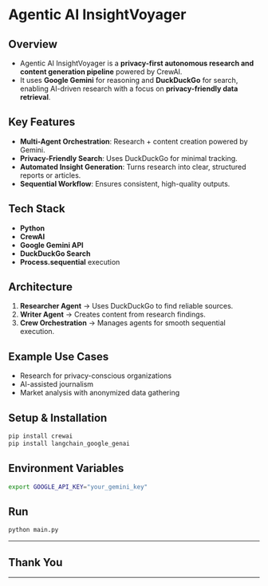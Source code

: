 # Agentic AI InsightVoyager

## Overview
* Agentic AI InsightVoyager is a **privacy-first autonomous research and content generation pipeline** powered by CrewAI.  
* It uses **Google Gemini** for reasoning and **DuckDuckGo** for search, enabling AI-driven research with a focus on **privacy-friendly data retrieval**.

## Key Features
- **Multi-Agent Orchestration**: Research + content creation powered by Gemini.
- **Privacy-Friendly Search**: Uses DuckDuckGo for minimal tracking.
- **Automated Insight Generation**: Turns research into clear, structured reports or articles.
- **Sequential Workflow**: Ensures consistent, high-quality outputs.

## Tech Stack
- **Python**
- **CrewAI**
- **Google Gemini API**
- **DuckDuckGo Search**
- **Process.sequential** execution

## Architecture
1. **Researcher Agent** → Uses DuckDuckGo to find reliable sources.
2. **Writer Agent** → Creates content from research findings.
3. **Crew Orchestration** → Manages agents for smooth sequential execution.

## Example Use Cases
- Research for privacy-conscious organizations
- AI-assisted journalism
- Market analysis with anonymized data gathering

## Setup & Installation
```bash
pip install crewai
pip install langchain_google_genai
```

## Environment Variables
```bash
export GOOGLE_API_KEY="your_gemini_key"
```

## Run
```bash
python main.py
```

---
## Thank You
---
